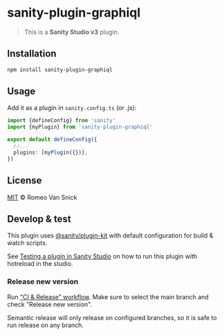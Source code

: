# sanity-plugin-graphiql

> This is a **Sanity Studio v3** plugin.

## Installation

```sh
npm install sanity-plugin-graphiql
```

## Usage

Add it as a plugin in `sanity.config.ts` (or .js):

```ts
import {defineConfig} from 'sanity'
import {myPlugin} from 'sanity-plugin-graphiql'

export default defineConfig({
  //...
  plugins: [myPlugin({})],
})
```

## License

[MIT](LICENSE) © Romeo Van Snick

## Develop & test

This plugin uses [@sanity/plugin-kit](https://github.com/sanity-io/plugin-kit)
with default configuration for build & watch scripts.

See [Testing a plugin in Sanity Studio](https://github.com/sanity-io/plugin-kit#testing-a-plugin-in-sanity-studio)
on how to run this plugin with hotreload in the studio.


### Release new version

Run ["CI & Release" workflow](https://github.com/romeovs/sanity-plugin-graphiql/actions/workflows/main.yml).
Make sure to select the main branch and check "Release new version".

Semantic release will only release on configured branches, so it is safe to run release on any branch.